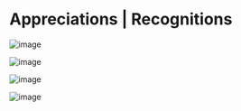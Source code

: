 # Appreciations | Recognitions

![image](https://user-images.githubusercontent.com/90131327/132274279-dd9c294a-19d2-4254-a437-69792f2bcf5c.png)


![image](https://user-images.githubusercontent.com/90131327/132274430-c4579612-646a-4400-a27f-2b62fe9bdbeb.png)


![image](https://user-images.githubusercontent.com/90131327/132274537-43c5683a-51b8-4c39-8c40-032288ff29df.png)


![image](https://user-images.githubusercontent.com/90131327/132274741-17a7d474-c08b-48e5-bc25-84b9eb79fa4c.png)










